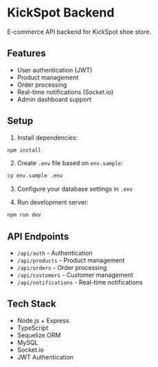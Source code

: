# KickSpot Backend

E-commerce API backend for KickSpot shoe store.

## Features

- User authentication (JWT)
- Product management
- Order processing
- Real-time notifications (Socket.io)
- Admin dashboard support

## Setup

1. Install dependencies:
```bash
npm install
```

2. Create `.env` file based on `env.sample`:
```bash
cp env.sample .env
```

3. Configure your database settings in `.env`

4. Run development server:
```bash
npm run dev
```

## API Endpoints

- `/api/auth` - Authentication
- `/api/products` - Product management
- `/api/orders` - Order processing
- `/api/customers` - Customer management
- `/api/notifications` - Real-time notifications

## Tech Stack

- Node.js + Express
- TypeScript
- Sequelize ORM
- MySQL
- Socket.io
- JWT Authentication

